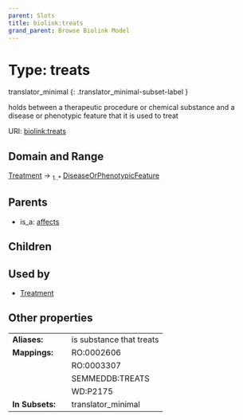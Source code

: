 ```yaml
---
parent: Slots
title: biolink:treats
grand_parent: Browse Biolink Model
---
```


# Type: treats

translator_minimal
{: .translator_minimal-subset-label }


holds between a therapeutic procedure or chemical substance and a disease or phenotypic feature that it is used to treat

URI: [biolink:treats](https://w3id.org/biolink/vocab/treats)

## Domain and Range

[Treatment](Treatment.md) ->  <sub>1..*</sub> [DiseaseOrPhenotypicFeature](DiseaseOrPhenotypicFeature.md)

## Parents

 *  is_a: [affects](affects.md)

## Children


## Used by

 * [Treatment](Treatment.md)

## Other properties

|  |  |  |
| --- | --- | --- |
| **Aliases:** | | is substance that treats |
| **Mappings:** | | RO:0002606 |
|  | | RO:0003307 |
|  | | SEMMEDDB:TREATS |
|  | | WD:P2175 |
| **In Subsets:** | | translator_minimal |

